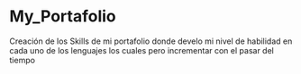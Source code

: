 # My_Portafolio
Creación de los Skills de mi portafolio donde develo mi nivel de habilidad en cada uno de los lenguajes los cuales pero incrementar con el pasar del tiempo
